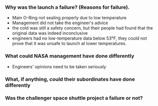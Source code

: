### Why was the launch a failure? (Reasons for failure).
- Main O-Ring not sealing properly due to low temperature
- Management did not take the engineer's advice
- the cold was still a safety concern, but their people had found that the original data was indeed inconclusive
- engineers had no low-temperature data below 53°F, they could not prove that it was unsafe to launch at lower temperatures.
### What could NASA management have done differently
- Engineers' opinions need to be taken seriously

### What, if anything, could their subordinates have done differently


### Was the challenger space shuttle project a failure or not?
